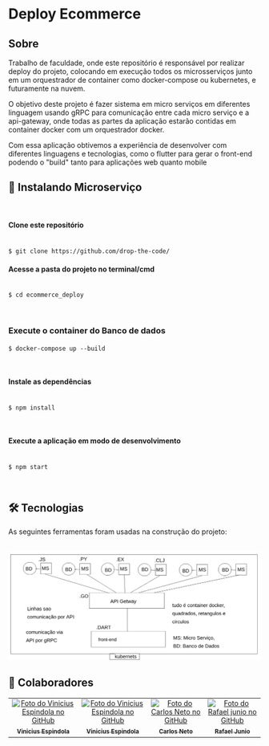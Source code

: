 # Deploy Ecommerce

## Sobre

Trabalho de faculdade, onde este repositório é responsável por realizar deploy do projeto, colocando em execução todos os microsserviços junto em um orquestrador de container como docker-compose ou kubernetes, e futuramente na nuvem.
 
O objetivo deste projeto é fazer sistema em micro serviços em diferentes linguagem usando gRPC para comunicação entre cada micro serviço e a api-gateway, onde todas as partes da aplicação estarão contidas em container docker com um orquestrador docker.
 
Com essa aplicação obtivemos a experiência de desenvolver com diferentes linguagens e tecnologias, como o flutter para gerar o front-end podendo o "build" tanto para aplicações web quanto mobile



## 🚀 Instalando Microserviço

<br>

#### Clone este repositório 

````

$ git clone https://github.com/drop-the-code/

````

#### Acesse a pasta do projeto no terminal/cmd

```

$ cd ecommerce_deploy
```

<br>

### Execute o container do Banco de dados 

```
$ docker-compose up --build
```

<br>

#### Instale as dependências

```

$ npm install

```
<br>


#### Execute a aplicação em modo de desenvolvimento

```

$ npm start

```

<br>


## 🛠 Tecnologias

  

As seguintes ferramentas foram usadas na construção do projeto:

  

<br>

<img src="https://github.com/drop-the-code/ecommerce-docs/blob/main/diagrama_ecommerce_gRPC_containers.png">

<br>


## 🤝 Colaboradores


<table>
<tr>

<td  align="center">
<a  href="#">
<img  src="https://avatars.githubusercontent.com/u/43382610?v=4"  width="100px;"  alt="Foto do Vinicius Espindola no GitHub"/><br>
<sub>
<b>Vinicius Espindola</b>
</sub>
</a>
</td>

<td  align="center">
<a  href="#">
<img  src="https://avatars2.githubusercontent.com/u/41531003?s=460&v=4"  width="100px;"  alt="Foto do Vinicius Espindola no GitHub"/><br>
<sub>
<b>Vinicius Espindola</b>
</sub>
</a>
</td>


<td  align="center">
<a  href="#">
<img  src="https://avatars.githubusercontent.com/u/43504729?v=4"  width="100px;"  alt="Foto do Carlos Neto no GitHub"/><br>
<sub>
<b>Carlos Neto</b>
</sub>
</a>
</td>

<td  align="center">
<a  href="#">
<img  src="https://avatars.githubusercontent.com/u/40043611?v=4"  width="100px;"  alt="Foto do Rafael junio no GitHub"/><br>
<sub>
<b>Rafael Junio</b>
</sub>
</a>
</td>

</tr>
</table>
